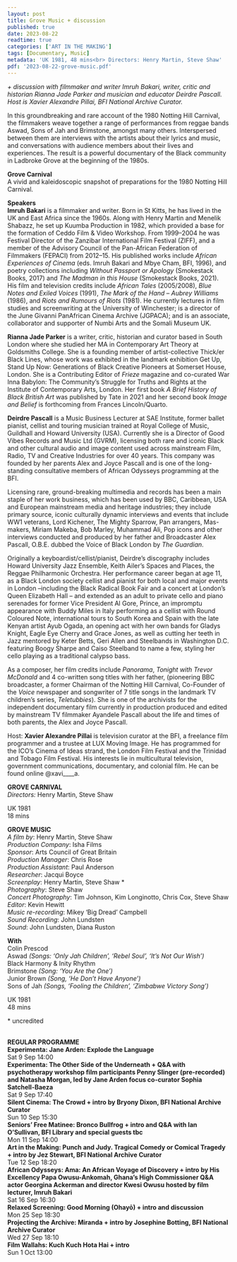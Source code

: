 ```yaml
---
layout: post
title: Grove Music + discussion
published: true
date: 2023-08-22
readtime: true
categories: ['ART IN THE MAKING']
tags: [Documentary, Music]
metadata: 'UK 1981, 48 mins<br> Directors: Henry Martin, Steve Shaw'
pdf: '2023-08-22-grove-music.pdf'
---
```


_+ discussion with filmmaker and writer Imruh Bakari, writer, critic and historian Rianna Jade Parker and musician and educator Deirdre Pascall. Host is Xavier Alexandre Pillai, BFI National Archive Curator._

In this groundbreaking and rare account of the 1980 Notting Hill Carnival, the filmmakers weave together a range of performances from reggae bands Aswad, Sons of Jah and Brimstone, amongst many others. Interspersed between them are interviews with the artists about their lyrics and music, and conversations with audience members about their lives and experiences. The result is a powerful documentary of the Black community in Ladbroke Grove at the beginning of the 1980s.  

**Grove Carnival**  
A vivid and kaleidoscopic snapshot of preparations for the 1980 Notting Hill Carnival.  

**Speakers**  
**Imruh Bakari** is a filmmaker and writer. Born in St Kitts, he has lived in the UK and East Africa since the 1960s. Along with Henry Martin and Menelik Shabazz, he set up Kuumba Production in 1982, which provided a base for the formation of Ceddo Film & Video Workshop. From 1999–2004 he was Festival Director of the Zanzibar International Film Festival (ZIFF), and a member of the Advisory Council of the Pan-African Federation of Filmmakers (FEPACI) from 2012–15. His published works include _African Experiences of Cinema_ (eds. Imruh Bakari and Mbye Cham, BFI, 1996), and poetry collections including _Without Passport or Apology_ (Smokestack Books, 2017) and  _The Madman in this House_ (Smokestack Books, 2021). His film and television credits include _African Tales_ (2005/2008), _Blue Notes and Exiled Voices_ (1991), _The Mark of the Hand – Aubrey Williams_ (1986), and _Riots and Rumours of Riots_ (1981). He currently lectures in film studies and screenwriting at the University of Winchester; is a director of the June Givanni PanAfrican Cinema Archive (JGPACA); and is an associate, collaborator and supporter of Numbi Arts and the Somali Museum UK.

**Rianna Jade Parker** is a writer, critic, historian and curator based in South London where she studied her MA in Contemporary Art Theory at Goldsmiths College. She is a founding member of artist-collective Thick/er Black Lines, whose work was exhibited in the landmark exhibition Get Up, Stand Up Now: Generations of Black Creative Pioneers at Somerset House, London. She is a Contributing Editor of _Frieze_ magazine and co-curated War Inna Babylon: The Community’s Struggle for Truths and Rights at the Institute of Contemporary Arts, London. Her first book _A Brief History of Black British Art_ was published by Tate in 2021 and her second book _Image and Belief_ is forthcoming from Frances Lincoln/Quarto.

**Deirdre Pascall**  is a Music Business Lecturer at SAE Institute, former ballet pianist, cellist and touring musician trained at Royal College of Music, Guildhall and Howard University (USA). Currently she is a Director of Good Vibes Records and Music Ltd (GVRM), licensing both rare and iconic Black and other cultural audio and image content used across mainstream Film, Radio, TV and Creative Industries for over 40 years. This company was founded by her parents Alex and Joyce Pascall and is one of the long-standing consultative members of African Odysseys programming at the BFI.

Licensing rare, ground-breaking multimedia and records has been a main staple of her work business, which has been used by BBC, Caribbean, USA and European mainstream media and heritage industries; they include primary source, iconic culturally dynamic interviews and events that include WW1 veterans, Lord Kichener, The Mighty Sparrow, Pan arrangers, Mas-makers, Miriam Makeba, Bob Marley, Muhammad Ali, Pop icons and other interviews conducted and produced by her father and Broadcaster Alex Pascall, O.B.E. dubbed the Voice of Black London by _The Guardian_.

Originally a keyboardist/cellist/pianist, Deirdre’s discography includes Howard University Jazz Ensemble, Keith Ailer’s Spaces and Places, the Reggae Philharmonic Orchestra. Her performance career began at age 11, as a Black London society cellist and pianist for both local and major events in London –including the Black Radical Book Fair and a concert at London’s Queen Elizabeth Hall – and extended as an adult to private cello and piano serenades for former Vice President Al Gore, Prince, an impromptu appearance with Buddy Miles in Italy performing as a cellist with Round Coloured Note, international tours to South Korea and Spain with the late Kenyan artist Ayub Ogada, an opening act with her own bands for Gladys Knight, Eagle Eye Cherry and Grace Jones, as well as cutting her teeth in Jazz mentored by Keter Betts, Geri Allen and Steelbands in Washington D.C. featuring Boogy Sharpe and Caiso Steelband to name a few, styling her cello playing as a traditional calypso bass.

As a composer, her film credits include _Panorama_, _Tonight with Trevor McDonald_ and 4 co-written song titles with her father, (pioneering BBC broadcaster, a former Chairman of the Notting Hill Carnival, Co-Founder of the _Voice_ newspaper and songwriter of 7 title songs in the landmark TV children’s series, _Teletubbies_). She is one of the archivists for the independent documentary film currently in production produced and edited by mainstream TV filmmaker Ayandele Pascall about the life and times of both parents, the Alex and Joyce Pascall.

Host: **Xavier Alexandre Pillai** is television curator at the BFI, a freelance film programmer and a trustee at LUX Moving Image. He has programmed for the ICO’s Cinema of Ideas strand, the London Film Festival and the Trinidad and Tobago Film Festival. His interests lie in multicultural television, government communications, documentary, and colonial film. He can be found online @xavi____a.  

**GROVE CARNIVAL**  
_Directors:_ Henry Martin, Steve Shaw  

UK 1981  
18 mins  

**GROVE MUSIC**  
_A film by_: Henry Martin, Steve Shaw  
_Production Company_: Isha Films  
_Sponsor_: Arts Council of Great Britain  
_Production Manager_: Chris Rose  
_Production Assistant_: Paul Anderson  
_Researcher_: Jacqui Boyce  
_Screenplay_: Henry Martin, Steve Shaw *  
_Photography_: Steve Shaw  
_Concert Photography_: Tim Johnson, Kim Longinotto, Chris Cox, Steve Shaw  
_Editor_: Kevin Hewitt  
_Music re-recording_: Mikey ‘Big Dread’ Campbell  
_Sound Recording_: John Lundsten  
_Sound_: John Lundsten, Diana Ruston  

**With**  
Colin Prescod  
Aswad _(Songs: ‘Only Jah Children’, ‘Rebel Soul’, ‘It’s Not Our Wish’)_  
Black Harmony & Inity Rhythm  
Brimstone _(Song: ‘You Are the One’)_  
Junior Brown _(Song, ‘He Don’t Have Anyone’)_  
Sons of Jah _(Songs, ‘Fooling the Children’, ‘Zimbabwe Victory Song’)_  

UK 1981  
48 mins  

\* uncredited  
<br>

**REGULAR PROGRAMME**  
**Experimenta: Jane Arden: Explode the Language**  
Sat 9 Sep 14:00  
**Experimenta: The Other Side of the Underneath + Q&A with psychotherapy workshop film participants Penny Slinger (pre-recorded) and Natasha Morgan, led by Jane Arden focus co-curator Sophia Satchell-Baeza**  
Sat 9 Sep 17:40  
**Silent Cinema: The Crowd + intro by Bryony Dixon, BFI National Archive Curator**  
Sun 10 Sep 15:30  
**Seniors’ Free Matinee: Bronco Bullfrog + intro and Q&A with Ian O’Sullivan, BFI Library and special guests tbc**  
Mon 11 Sep 14:00  
**Art in the Making: Punch and Judy. Tragical Comedy or Comical Tragedy + intro by Jez Stewart, BFI National Archive Curator**  
Tue 12 Sep 18:20  
**African Odysseys: Ama: An African Voyage of Discovery + intro by His Excellency Papa Owusu-Ankomah, Ghana’s High Commissioner Q&A actor Georgina Ackerman and director Kwesi Owusu hosted by film lecturer, Imruh Bakari**  
Sat 16 Sep 16:30  
**Relaxed Screening: Good Morning (Ohayō) + intro and discussion**  
Mon 25 Sep 18:30  
**Projecting the Archive: Miranda + intro by Josephine Botting, BFI National Archive Curator**  
Wed 27 Sep 18:10  
**Film Wallahs: Kuch Kuch Hota Hai + intro**  
Sun 1 Oct 13:00  
<!--stackedit_data:
eyJoaXN0b3J5IjpbLTE2MTcxNTQzMjddfQ==
-->